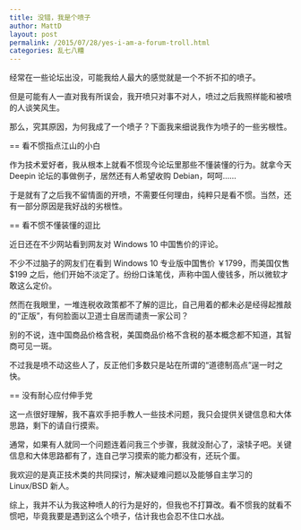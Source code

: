 ```yaml
---
title: 没错，我是个喷子
author: MattD
layout: post
permalink: /2015/07/28/yes-i-am-a-forum-troll.html
categories: 乱七八糟
---
```

经常在一些论坛出没，可能我给人最大的感觉就是一个不折不扣的喷子。

但是可能有人一直对我有所误会，我开喷只对事不对人，喷过之后我照样能和被喷的人谈笑风生。

那么，究其原因，为何我成了一个喷子？下面我来细说我作为喷子的一些劣根性。

== 看不惯指点江山的小白

作为技术爱好者，我从根本上就看不惯现今论坛里那些不懂装懂的行为。就拿今天 Deepin 论坛的事做例子，居然还有人希望收购 Debian，呵呵……

于是就有了之后我不留情面的开喷，不需要任何理由，纯粹只是看不惯。当然，还有一部分原因是我好战的劣根性。

<!-- more -->

== 看不惯不懂装懂的逗比

近日还在不少网站看到网友对 Windows 10 中国售价的评论。

不少不过脑子的网友们在看到 Windows 10 专业版中国售价 ￥1799，而美国仅售 $199 之后，他们开始不淡定了。纷纷口诛笔伐，声称中国人傻钱多，所以微软才敢这么定价。

然而在我眼里，一堆连税收政策都不了解的逗比，自己用着的都未必是经得起推敲的“正版”，有何脸面以卫道士自居而谴责一家公司？

别的不说，连中国商品价格含税，美国商品价格不含税的基本概念都不知道，其智商可见一斑。

不过我是喷不动这些人了，反正他们多数只是站在所谓的“道德制高点”逞一时之快。

== 没有耐心应付伸手党

这一点很好理解，我不喜欢手把手教人一些技术问题，我只会提供关键信息和大体思路，剩下的请自行摸索。

通常，如果有人就同一个问题连着问我三个步骤，我就没耐心了，滚犊子吧。关键信息和大体思路都有了，连自己学习摸索的能力都没有，还玩个蛋。

我欢迎的是真正技术类的共同探讨，解决疑难问题以及能够自主学习的 Linux/BSD 新人。

综上，我并不认为我这种喷人的行为是好的，但我也不打算改。看不惯我的就看不惯吧，毕竟我要是遇到这么个喷子，估计我也会忍不住口水战。
